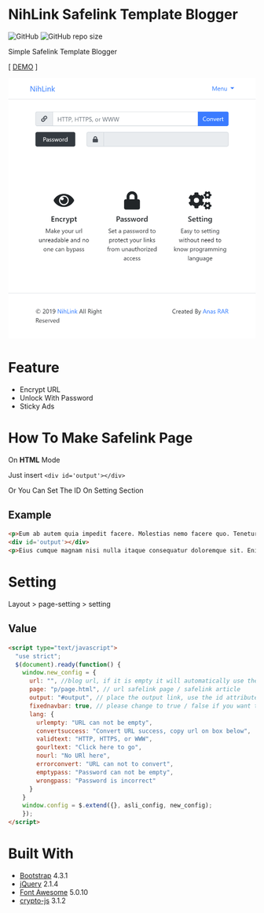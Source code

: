 # NihLink Safelink Template Blogger

![GitHub](https://img.shields.io/github/license/anasrar/NihLink-Safelink-Template-Blogger.svg) ![GitHub repo size](https://img.shields.io/github/repo-size/anasrar/NihLink-Safelink-Template-Blogger.svg)

Simple Safelink Template Blogger

[ [DEMO](https://nihlink.blogspot.com) ]

![DEMO](screenshot.png)

# Feature

- Encrypt URL
- Unlock With Password
- Sticky Ads

# How To Make Safelink Page

On **HTML** Mode

Just insert ```<div id='output'></div>```

Or You Can Set The ID On Setting Section

## Example

```html
<p>Eum ab autem quia impedit facere. Molestias nemo facere quo. Tenetur ea occaecati. Iusto minus repudiandae qui et dolore. At aut enim dicta aut mollitia beatae. Ipsam qui quia qui ut vel error animi.</p>
<div id='output'></div>
<p>Eius cumque magnam nisi nulla itaque consequatur doloremque sit. Enim voluptas tempore harum aliquid explicabo ut adipisci corrupti. Dolorem aut optio ab porro dolores. Ipsa repellendus commodi. Dolorem voluptatem quasi dolorem voluptas dignissimos aut. Aut cumque voluptate atque excepturi unde est ea quis dolores.</p>
```

# Setting

Layout > page-setting > setting

## Value

```html
<script type="text/javascript">
  "use strict";
  $(document).ready(function() {
    window.new_config = {
      url: "", //blog url, if it is empty it will automatically use the blog url (don't add a slash at the end of the url)
      page: "p/page.html", // url safelink page / safelink article
      output: "#output", // place the output link, use the id attribute
      fixednavbar: true, // please change to true / false if you want the Navbar to float
      lang: {
        urlempty: "URL can not be empty",
        convertsuccess: "Convert URL success, copy url on box below",
        validtext: "HTTP, HTTPS, or WWW",
        gourltext: "Click here to go",
        nourl: "No URl here",
        errorconvert: "URL can not to convert",
        emptypass: "Password can not be empty",
        wrongpass: "Password is incorrect"
      }
    }
    window.config = $.extend({}, asli_config, new_config);
    });
</script>
```

# Built With

- [Bootstrap](https://getbootstrap.com/) 4.3.1
- [jQuery](https://jquery.com/) 2.1.4
- [Font Awesome](https://fontawesome.com/) 5.0.10
- [crypto-js](https://github.com/brix/crypto-js) 3.1.2
